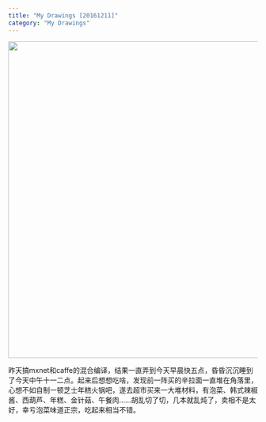 ```yaml
---
title: "My Drawings [20161211]"
category: "My Drawings"
---
```


<img class="img-responsive center-block" src="https://raw.githubusercontent.com/joshua19881228/my_blogs/master/Life_Discovery/My_Drawings/20161211.jpg" alt="" width="640"/>

昨天搞mxnet和caffe的混合编译，结果一直弄到今天早晨快五点，昏昏沉沉睡到了今天中午十一二点。起来后想想吃啥，发现前一阵买的辛拉面一直堆在角落里，心想不如自制一顿芝士年糕火锅吧，遂去超市买来一大堆材料，有泡菜、韩式辣椒酱、西葫芦、年糕、金针菇、午餐肉……胡乱切了切，几本就乱炖了，卖相不是太好，幸亏泡菜味道正宗，吃起来相当不错。